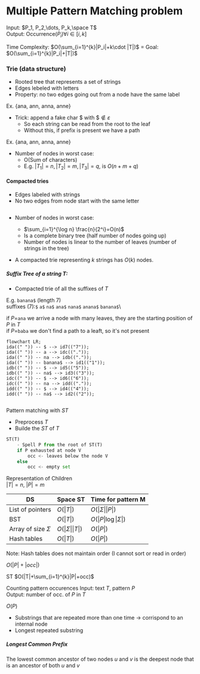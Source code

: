 
# Multiple Pattern Matching problem
Input: $P_1, P_2,\dots, P_k,\space T$ \
Output: Occurrence($P_i$)$\forall i \in [i,k]$

Time Complexity: $O(\sum_{i=1}^{k}|P_i|+k\cdot |T|)$ = Goal: $O(\sum_{i=1}^{k}|P_i|+|T|)$

### Trie (data structure)
- Rooted tree that represents a set of strings
- Edges lebeled with letters
- Property: no two edges going out from a node have the same label

Ex. {ana, ann, anna, anne}
<img>

- Trick: append a fake char $\$$ with $\$\notin\varepsilon$ 
  - So each string can be read from the root to the leaf
  - Without this, if prefix is present we have a path

Ex. {ana, ann, anna, anne}
<img>

- Number of nodes in worst case:
  - O(Sum of characters)
  - E.g. $|T_1|=n, |T_2|=m, |T_3|=q,$ is $O(n+m+q)$

#### Compacted tries
- Edges labeled with strings
- No two edges from  node start with the same letter

<img>

- Number of nodes in worst case:
  - $\sum_{i=1}^{\log n} \frac{n}{2^i}=O(n)$
  - Is a complete binary tree (half number of nodes going up)
  - Number of nodes is linear to the number of leaves (number of strings in the tree)

- A compacted trie representing $k$ strings has $O(k)$ nodes.

##### Suffix Tree of a string $T$:
- Compacted trie of all the suffixes of $T$

E.g.
`banana$` (length 7) \
suffixes (7):`$` `a$` `na$` `ana$` `nana$` `anana$` `banana$`\

if $P=$`ana` we arrive a node with many leaves, they are the starting position of $P$ in $T$\
if $P=$`baba` we don't find a path to a leaft, so it's not present

```mermaid
flowchart LR;
ida((" ")) -- $ --> id7(("7"));
ida((" ")) -- a --> idc(("."));
ida((" ")) -- na --> idb(("."));
ida((" ")) -- banana$ --> id1(("1"));
idb((" ")) -- $ --> id5(("5"));
idb((" ")) -- na$ --> id3(("3"));
idc((" ")) -- $ --> id6(("6"));
idc((" ")) -- na --> idd(("."));
idd((" ")) -- $ --> id4(("4"));
idd((" ")) -- na$ --> id2(("2"));
```
<img>

Pattern matching with $ST$

- Preprocess $T$
- Builde the $ST$ of $T$

```py
ST(T)
    - Spell P from the root of ST(T)
    if P exhausted at node V
        occ <- leaves below the node V
    else
        occ <- empty set
```

Representation of Children\
$|T|=n$, $|P|=m$

DS | Space ST | Time for pattern M
--- | --- | ---
List of pointers | $O(\|T\|)$ | $O(\|\Sigma\|\|P\|)$
BST | $O(\|T\|)$ | $O(\|P\|\log \|\Sigma\|)$
Array of size $\Sigma$ |  $O(\|\Sigma\|\|T\|)$ | $O(\|P\|)$
Hash tables | $O(\|T\|)$ | $O(\|P\|)$

Note: Hash tables does not maintain order (I cannot sort or read in order)

$O(|P|+|occ|)$

ST $O(|T|+\sum_{i=1}^{k}|P|+occ)$


Counting pattern occurences
Input: text $T$, pattern $P$ \
Output: number of occ. of $P$ in $T$

$O(P)$

- Substrings that are repeated more than one time -> corrispond to an internal node
- Longest repeated substring 

##### Longest Common Prefix
The lowest common ancestor of two nodes $u$ and $v$ is the deepest node that is an ancestor of both $u$ and $v$